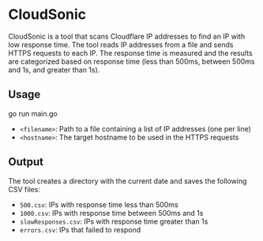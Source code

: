 # CloudSonic

CloudSonic is a tool that scans Cloudflare IP addresses to find an IP with low response time. The tool reads IP addresses from a file and sends HTTPS requests to each IP. The response time is measured and the results are categorized based on response time (less than 500ms, between 500ms and 1s, and greater than 1s).

## Usage

go run main.go <filename> <hostname>

- `<filename>`: Path to a file containing a list of IP addresses (one per line)
- `<hostname>`: The target hostname to be used in the HTTPS requests

## Output

The tool creates a directory with the current date and saves the following CSV files:

- `500.csv`: IPs with response time less than 500ms
- `1000.csv`: IPs with response time between 500ms and 1s
- `slowResponses.csv`: IPs with response time greater than 1s
- `errors.csv`: IPs that failed to respond
